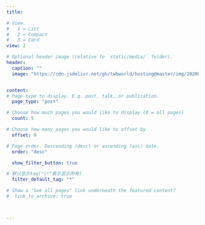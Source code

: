 ```yaml
---
title: 

# View.
#   1 = List
#   2 = Compact
#   3 = Card
view: 2

# Optional header image (relative to `static/media/` folder).
header:
  caption: ""
  image: "https://cdn.jsdelivr.net/gh/twbworld/hosting@master/img/20200506002156.jpg"


content:
# Page type to display. E.g. post, talk, or publication.
  page_type: "post"

# Choose how much pages you would like to display (0 = all pages)
  count: 5

# Choose how many pages you would like to offset by
  offset: 0

# Page order. Descending (desc) or ascending (asc) date.
  order: "desc"

  show_filter_button: true

# 默认显示tag("\*"表示显示所有)
  filter_default_tag: "*"

# Show a "See all pages" link underneath the featured content?
#  link_to_archive: true



---
```

